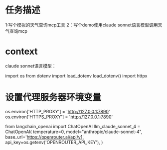 # 任务描述

1:写个模拟的天气查询mcp工具
2：写个demo使用claude sonnet语言模型调用天气查询mcp

# context

claude sonnet语言模型：

import os
from dotenv import load_dotenv
load_dotenv()
import httpx

# 设置代理服务器环境变量
os.environ['HTTP_PROXY'] = 'http://127.0.0.1:7890'
os.environ['HTTPS_PROXY'] = 'http://127.0.0.1:7890'


from langchain_openai import ChatOpenAI
llm_claude_sonnet_4 = ChatOpenAI(
    temperature=0,
    model="anthropic/claude-sonnet-4", 
    base_url='https://openrouter.ai/api/v1',
    api_key=os.getenv('OPENROUTER_API_KEY'),
)